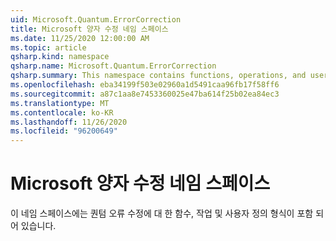 ```yaml
---
uid: Microsoft.Quantum.ErrorCorrection
title: Microsoft 양자 수정 네임 스페이스
ms.date: 11/25/2020 12:00:00 AM
ms.topic: article
qsharp.kind: namespace
qsharp.name: Microsoft.Quantum.ErrorCorrection
qsharp.summary: This namespace contains functions, operations, and user-defined types for quantum error correction.
ms.openlocfilehash: eba34199f503e02960a1d5491caa96fb17f58ff6
ms.sourcegitcommit: a87c1aa8e7453360025e47ba614f25b02ea84ec3
ms.translationtype: MT
ms.contentlocale: ko-KR
ms.lasthandoff: 11/26/2020
ms.locfileid: "96200649"
---
```

# <a name="microsoftquantumerrorcorrection-namespace"></a>Microsoft 양자 수정 네임 스페이스

이 네임 스페이스에는 퀀텀 오류 수정에 대 한 함수, 작업 및 사용자 정의 형식이 포함 되어 있습니다.

